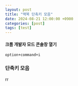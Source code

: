 ```yaml
---
layout: post
title: "맥북 단축키 모음"
date: 2024-08-21 12:00:00 +0900
categories: [post]
tags: [test]
---
```


#### 크롬 개발자 모드 콘솔창 열기
```option+command+i```

### 단축키 모음
rr